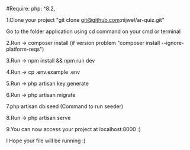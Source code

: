 #Require:
php: ^8.2,

1.Clone your project "git clone git@github.com:nijwel/ar-quiz.git"

Go to the folder application using cd command on your cmd or terminal

2.Run -> composer install (if version problem "composer install --ignore-platform-reqs")

3.Run -> npm install && npm run dev

4.Run -> cp .env.example .env

5.Run -> php artisan key:generate

6.Run -> php artisan migrate

7.php artisan db:seed (Command to run seeder)

8.Run -> php artisan serve

9.You can now access your project at localhost:8000 :)

I Hope your file will be running :)
